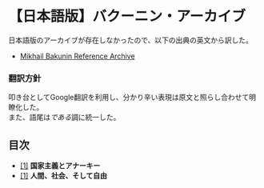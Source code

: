 # 【日本語版】バクーニン・アーカイブ

日本語版のアーカイブが存在しなかったので、以下の出典の英文から訳した。
- [Mikhail Bakunin Reference Archive](https://www.marxists.org/reference/archive/bakunin/)

### 翻訳方針
叩き台としてGoogle翻訳を利用し、分かり辛い表現は原文と照らし合わせて明瞭化した。\
また、語尾は*である*調に統一した。

## 目次
- [[1]](./statism-and-anarchy.md) __国家主義とアナーキー__
- [[1]](./man-society-and-freedom.md) __人間、社会、そして自由__
